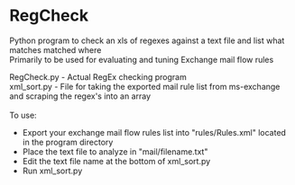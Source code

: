 # RegCheck
Python program to check an xls of regexes against a text file and list what matches matched where<br>
Primarily to be used for evaluating and tuning Exchange mail flow rules<br>

RegCheck.py - Actual RegEx checking program<br>
xml_sort.py - File for taking the exported mail rule list from ms-exchange and scraping the regex's into an array<br>
<br>
To use:
<ul>
  <li>Export your exchange mail flow rules list into "rules/Rules.xml" located in the program directory</li>
  <li>Place the text file to analyze in "mail/filename.txt"</li>
  <li>Edit the text file name at the bottom of xml_sort.py</li>
  <li>Run xml_sort.py</li>
